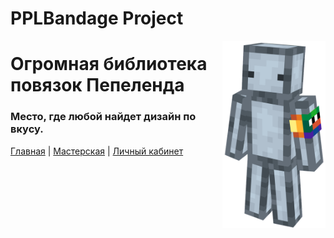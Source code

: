# PPLBandage Project

<img src="static/person.png" align="right" height="300" />

# Огромная библиотека повязок Пепеленда
### Место, где любой найдет дизайн по вкусу.

[Главная](https://pplbandage.ru) | [Мастерская](https://pplbandage.ru/workshop) | [Личный кабинет](https://pplbandage.ru/me)  

